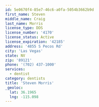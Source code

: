 ```yaml
---
id: 5e0670f4-85e7-46c6-a0fa-5054b3662b9d
first_name: Steven
middle_name: Craig
last_name: Morris
license_type: DDS
license_number: '4170'
license_status: Active
license_expiration: '42185'
address: '4855 S Pecos Rd'
city: 'Las Vegas'
state: NV
zip: '89121'
phone: '(702) 437-1000'
services:
  - dentist
category: dentists
title: 'Steven Morris'
_geoloc:
  lat: 36.1965
  lng: -115.098
---
```


